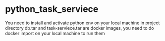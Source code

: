 # python_task_serviece
You need to install and activate python env on your local machine in project directory
db.tar and task-serviece.tar are docker images, you need to do docker import on your local machine to run them
